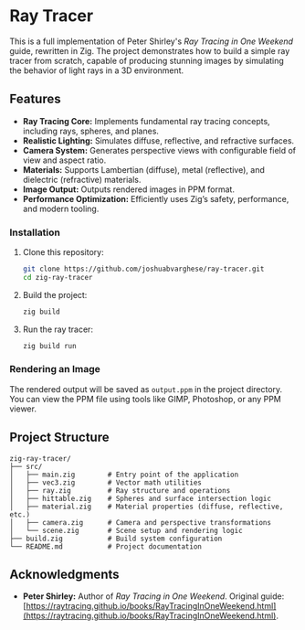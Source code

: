 # Ray Tracer

This is a full implementation of Peter Shirley's *Ray Tracing in One Weekend* guide, rewritten in Zig. The project demonstrates how to build a simple ray tracer from scratch, capable of producing stunning images by simulating the behavior of light rays in a 3D environment.

## Features
- **Ray Tracing Core:** Implements fundamental ray tracing concepts, including rays, spheres, and planes.
- **Realistic Lighting:** Simulates diffuse, reflective, and refractive surfaces.
- **Camera System:** Generates perspective views with configurable field of view and aspect ratio.
- **Materials:** Supports Lambertian (diffuse), metal (reflective), and dielectric (refractive) materials.
- **Image Output:** Outputs rendered images in PPM format.
- **Performance Optimization:** Efficiently uses Zig’s safety, performance, and modern tooling.


### Installation
1. Clone this repository:
   ```bash
   git clone https://github.com/joshuabvarghese/ray-tracer.git
   cd zig-ray-tracer
   ```
2. Build the project:
   ```bash
   zig build
   ```
3. Run the ray tracer:
   ```bash
   zig build run
   ```

### Rendering an Image
The rendered output will be saved as `output.ppm` in the project directory. You can view the PPM file using tools like GIMP, Photoshop, or any PPM viewer.

## Project Structure
```
zig-ray-tracer/
├── src/
│   ├── main.zig        # Entry point of the application
│   ├── vec3.zig        # Vector math utilities
│   ├── ray.zig         # Ray structure and operations
│   ├── hittable.zig    # Spheres and surface intersection logic
│   ├── material.zig    # Material properties (diffuse, reflective, etc.)
│   ├── camera.zig      # Camera and perspective transformations
│   └── scene.zig       # Scene setup and rendering logic
├── build.zig           # Build system configuration
└── README.md           # Project documentation
```


## Acknowledgments
- **Peter Shirley:** Author of *Ray Tracing in One Weekend*. Original guide: [https://raytracing.github.io/books/RayTracingInOneWeekend.html](https://raytracing.github.io/books/RayTracingInOneWeekend.html).
